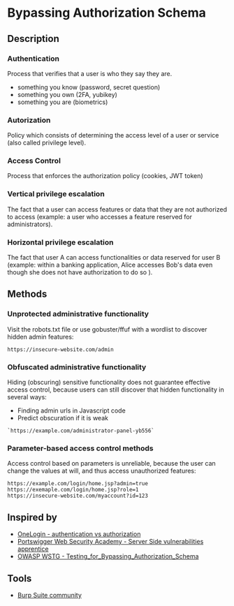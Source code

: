
# Bypassing Authorization Schema


## Description

### Authentication

Process that verifies that a user is who they say they are.

- something you know (password, secret question)
- something you own (2FA, yubikey)
- something you are (biometrics)

### Autorization

Policy which consists of determining the access level of a user or service (also called privilege level).

### Access Control 

Process that enforces the authorization policy (cookies, JWT token)

### Vertical privilege escalation

The fact that a user can access features or data that they are not authorized to access (example: a user who accesses a feature reserved for administrators).

### Horizontal privilege escalation

The fact that user A can access functionalities or data reserved for user B (example: within a banking application, Alice accesses Bob's data even though she does not have authorization to do so ).

## Methods

### Unprotected administrative functionality

Visit the robots.txt file or use gobuster/ffuf with a wordlist to discover hidden admin features: 

```http
https://insecure-website.com/admin
```

### Obfuscated administrative functionality

Hiding (obscuring) sensitive functionality does not guarantee effective access control, because users can still discover that hidden functionality in several ways:

- Finding admin urls in Javascript code
- Predict obscuration if it is weak


```http
`https://example.com/administrator-panel-yb556`
```

### Parameter-based access control methods

Access control based on parameters is unreliable, because the user can change the values ​​at will, and thus access unauthorized features:

```http
https://example.com/login/home.jsp?admin=true
https://exemaple.com/login/home.jsp?role=1
https://insecure-website.com/myaccount?id=123
```

## Inspired by

- [OneLogin - authentication vs authorization](https://www.onelogin.com/learn/authentication-vs-authorization#:~:text=Authentication%20and%20authorization%20are%20two,authorization%20determines%20their%20access%20rights.)
- [Portswigger Web Security Academy - Server Side vulnerabilities apprentice](https://portswigger.net/web-security/learning-paths/server-side-vulnerabilities-apprentice)
- [OWASP WSTG - Testing_for_Bypassing_Authorization_Schema](https://owasp.org/www-project-web-security-testing-guide/latest/4-Web_Application_Security_Testing/05-Authorization_Testing/02-Testing_for_Bypassing_Authorization_Schema)

## Tools

- [Burp Suite community](https://portswigger.net/burp/communitydownload)